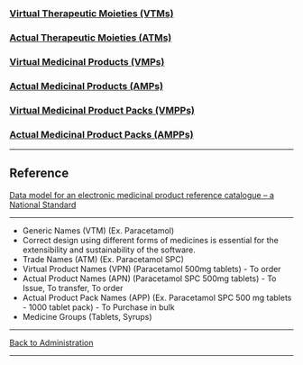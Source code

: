 
### [Virtual Therapeutic Moieties (VTMs)](https://github.com/hmislk/hmis/wiki/Virtual-Therapeutic-Moieties-(VTMs))
### [Actual Therapeutic Moieties (ATMs)](https://github.com/hmislk/hmis/wiki/Actual-Therapeutic-Moieties-(ATMs))

### [Virtual Medicinal Products (VMPs)](https://github.com/hmislk/hmis/wiki/Virtual-Medicinal-Products-(VMPs))
### [Actual Medicinal Products (AMPs)](https://github.com/hmislk/hmis/wiki/Actual-Medicinal-Products-(AMPs))

### [Virtual Medicinal Product Packs (VMPPs)](https://github.com/hmislk/hmis/wiki/Virtual-Medicinal-Product-Packs-(VMPPs))
### [Actual Medicinal Product Packs (AMPPs)](https://github.com/hmislk/hmis/wiki/Actual-Medicinal-Product-Packs-(AMPPs))

***
## Reference
[Data model for an electronic medicinal product reference catalogue – a National Standard](https://www.hiqa.ie/sites/default/files/2017-01/Data_model_for_an_electronic_medicinal_product_reference_catalogue.pdf)

***

* Generic Names (VTM) (Ex. Paracetamol)
* Correct design using different forms of medicines is essential for the extensibility and sustainability of the software.
* Trade Names (ATM) (Ex. Paracetamol SPC)
* Virtual Product Names (VPN) (Paracetamol 500mg tablets) - To order
* Actual Product Names (APN) (Paracetamol SPC 500mg tablets) - To Issue, To transfer, To order
* Actual Product Pack Names (APP) (Ex. Paracetamol SPC 500 mg tablets - 1000 tablet pack) - To Purchase in bulk
* Medicine Groups (Tablets, Syrups)

***

[Back to Administration](https://github.com/hmislk/hmis/wiki/Pharmacy-Administration)
***
